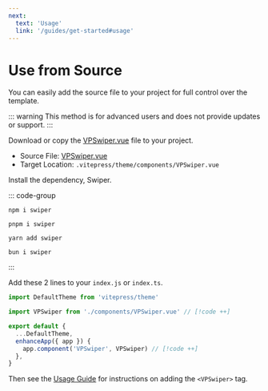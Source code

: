 ```yaml
---
next:
  text: 'Usage'
  link: '/guides/get-started#usage'
---
```


# Use from Source

You can easily add the source file to your project for full control over the template.

::: warning
This method is for advanced users and does not provide updates or support.
:::

Download or copy the [VPSwiper.vue](https://github.com/cssnr/vitepress-swiper/blob/master/src/VPSwiper.vue)
file to your project.

- Source File: [VPSwiper.vue](https://github.com/cssnr/vitepress-swiper/blob/master/src/VPSwiper.vue)
- Target Location: `.vitepress/theme/components/VPSwiper.vue`

Install the dependency, Swiper.

::: code-group

```shell [npm]
npm i swiper
```

```shell [pnpm]
pnpm i swiper
```

```shell [yarn]
yarn add swiper
```

```shell [bun]
bun i swiper
```

:::

Add these 2 lines to your `index.js` or `index.ts`.

```javascript [.vitepress/theme/index.js]
import DefaultTheme from 'vitepress/theme'

import VPSwiper from './components/VPSwiper.vue' // [!code ++]

export default {
  ...DefaultTheme,
  enhanceApp({ app }) {
    app.component('VPSwiper', VPSwiper) // [!code ++]
  },
}
```

Then see the [Usage Guide](get-started.md#usage) for instructions on adding the `<VPSwiper>` tag.
